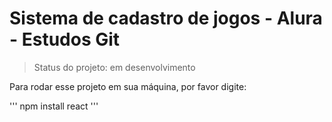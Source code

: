 <h1>Sistema de cadastro de jogos - Alura - Estudos Git</h1>

> Status do projeto: em desenvolvimento

Para rodar esse projeto em sua máquina, por favor digite:

'''
npm install react
'''
